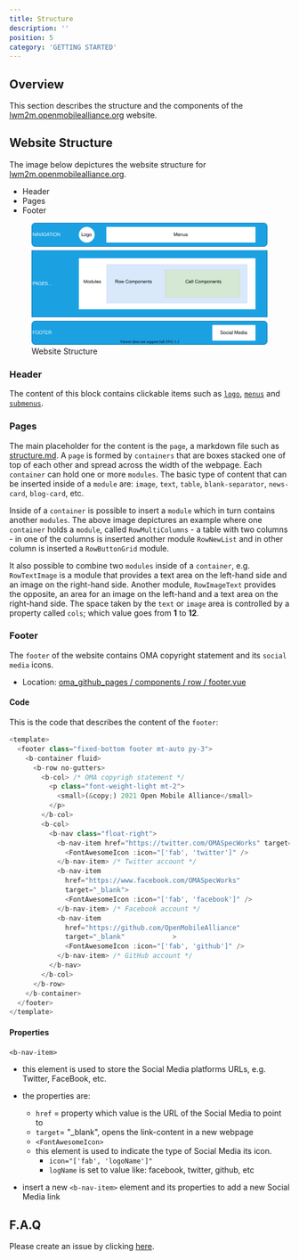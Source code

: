```yaml
---
title: Structure
description: ''
position: 5
category: 'GETTING STARTED'
---
```

## Overview
This section describes the structure and the components of the [lwm2m.openmobilealliance.org](https://lwm2m.openmobilealliance.org/) website.

## Website Structure
The image below depictures the website structure for [lwm2m.openmobilealliance.org](https://lwm2m.openmobilealliance.org/).

* Header
* Pages
* Footer

<figure>
      <img src="images/website-structure.svg" alt="Website Structure">
      <figcaption>Website Structure</figcaption>
</figure>

### Header

The content of this block contains clickable items such as [`logo`](), [`menus`]() and [`submenus`]().


### Pages

The main placeholder for the content is the `page`, a markdown file such as [structure.md]().
A `page` is formed by `containers` that are boxes stacked one of top of each other and spread across the width of the webpage. Each `container` can hold one or more `modules`. The basic type of content that can be inserted inside of a `module` are: `image`, `text`, `table`, `blank-separator`, `news-card`, `blog-card`, etc.

Inside of a `container` is possible to insert a `module` which in turn contains another `modules`. The above image depictures an example where one `container` holds a `module`, called `RowMultiColumns` - a table with two columns - in one of the columns is inserted another module `RowNewList` and in other column is inserted a `RowButtonGrid` module.

It also possible to combine two `modules` inside of a `container`, e.g. `RowTextImage` is a module that provides a text area on the left-hand side and  an image on the right-hand side. Another module, `RowImageText` provides the opposite, an area for an image on the left-hand and a text area on the right-hand side. The space taken by the `text` or `image` area is controlled by a property called `cols`; which value goes from **1** to **12**.


### Footer

The `footer` of the website contains OMA copyright statement and its `social media` icons.

* Location: [oma_github_pages / components / row / footer.vue](https://raw.githubusercontent.com/OpenMobileAlliance/oma_github_pages/main/components/Footer.vue)

#### Code
This is the code that describes the content of the `footer`:

```js [oma_github_pages / components / row / footer.vue]
<template>
  <footer class="fixed-bottom footer mt-auto py-3">
    <b-container fluid>
      <b-row no-gutters>
        <b-col> /* OMA copyrigh statement */
          <p class="font-weight-light mt-2">
            <small>(&copy;) 2021 Open Mobile Alliance</small>
          </p>
        </b-col>
        <b-col>
          <b-nav class="float-right"> 
            <b-nav-item href="https://twitter.com/OMASpecWorks" target="_blank"> 
              <FontAwesomeIcon :icon="['fab', 'twitter']" />
            </b-nav-item> /* Twitter account */
            <b-nav-item
              href="https://www.facebook.com/OMASpecWorks"  
              target="_blank">
              <FontAwesomeIcon :icon="['fab', 'facebook']" />
            </b-nav-item> /* Facebook account */
            <b-nav-item
              href="https://github.com/OpenMobileAlliance"
              target="_blank"            >
              <FontAwesomeIcon :icon="['fab', 'github']" />
            </b-nav-item> /* GitHub account */
          </b-nav>
        </b-col>
      </b-row>
    </b-container>
  </footer>
</template>
```

#### Properties
`<b-nav-item>`
* this element is used to store the Social Media platforms URLs, e.g. Twitter, FaceBook, etc. 
* the properties are:
   * `href` = property which value is the URL of the Social Media to point to
   * `target`= "_blank", opens the link-content in a new webpage
   * `<FontAwesomeIcon>` 
   * this element is used to indicate the type of Social Media its icon.
      * `icon="['fab', 'logoName']"`
      * `logName` is set to value like: facebook, twitter, github, etc

* insert a new `<b-nav-item>` element and its properties to add a new Social Media link

## F.A.Q
Please create an issue by clicking [here](https://github.com/OpenMobileAlliance/githubpages-doc-guidelines/issues).
